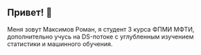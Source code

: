 ## Привет! 👋 

Меня зовут Максимов Роман, я студент 3 курса ФПМИ МФТИ, дополнительно учусь на DS-потоке с углубленным изучением статистики и машинного обучения.

<!--
**Karakurtt/Karakurtt** is a ✨ _special_ ✨ repository because its `README.md` (this file) appears on your GitHub profile.

Here are some ideas to get you started:

- 🔭 I’m currently working on ...
- 🌱 I’m currently learning ...
- 👯 I’m looking to collaborate on ...
- 🤔 I’m looking for help with ...
- 💬 Ask me about ...
- 📫 How to reach me: ...
- 😄 Pronouns: ...
- ⚡ Fun fact: ...
-->

